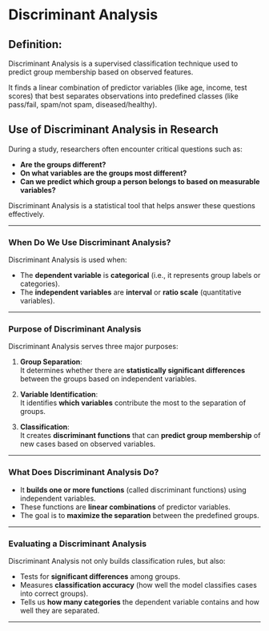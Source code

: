 # Discriminant Analysis

## Definition:
Discriminant Analysis is a supervised classification technique used to predict group membership based on observed features.

It finds a linear combination of predictor variables (like age, income, test scores) that best separates observations into predefined classes (like pass/fail, spam/not spam, diseased/healthy).

## Use of Discriminant Analysis in Research

During a study, researchers often encounter critical questions such as:

- **Are the groups different?**
- **On what variables are the groups most different?**
- **Can we predict which group a person belongs to based on measurable variables?**

Discriminant Analysis is a statistical tool that helps answer these questions effectively.

---

### When Do We Use Discriminant Analysis?

Discriminant Analysis is used when:

- The **dependent variable** is **categorical** (i.e., it represents group labels or categories).
- The **independent variables** are **interval** or **ratio scale** (quantitative variables).

---

### Purpose of Discriminant Analysis

Discriminant Analysis serves three major purposes:

1. **Group Separation**:  
   It determines whether there are **statistically significant differences** between the groups based on independent variables.

2. **Variable Identification**:  
   It identifies **which variables** contribute the most to the separation of groups.

3. **Classification**:  
   It creates **discriminant functions** that can **predict group membership** of new cases based on observed variables.

---

### What Does Discriminant Analysis Do?

- It **builds one or more functions** (called discriminant functions) using independent variables.
- These functions are **linear combinations** of predictor variables.
- The goal is to **maximize the separation** between the predefined groups.

---

### Evaluating a Discriminant Analysis

Discriminant Analysis not only builds classification rules, but also:

- Tests for **significant differences** among groups.
- Measures **classification accuracy** (how well the model classifies cases into correct groups).
- Tells us **how many categories** the dependent variable contains and how well they are separated.

---
